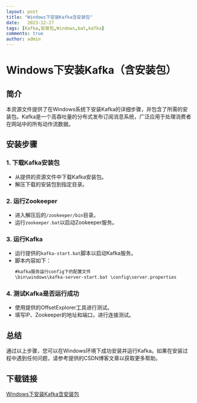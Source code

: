 ```yaml
---
layout: post
title: "Windows下安装Kafka含安装包"
date:   2023-12-27
tags: [Kafka,安装包,Windows,bat,kafka]
comments: true
author: admin
---
```

# Windows下安装Kafka（含安装包）

## 简介

本资源文件提供了在Windows系统下安装Kafka的详细步骤，并包含了所需的安装包。Kafka是一个高吞吐量的分布式发布订阅消息系统，广泛应用于处理消费者在网站中的所有动作流数据。

## 安装步骤

### 1. 下载Kafka安装包

- 从提供的资源文件中下载Kafka安装包。
- 解压下载的安装包到指定目录。

### 2. 运行Zookeeper

- 进入解压后的`/zookeeper/bin`目录。
- 运行`zookeeper.bat`以启动Zookeeper服务。

### 3. 运行Kafka

- 运行提供的`kafka-start.bat`脚本以启动Kafka服务。
- 脚本内容如下：
  ```bat
  #kafka服务运行config下的配置文件
  \bin\windows\kafka-server-start.bat \config\server.properties
  ```

### 4. 测试Kafka是否运行成功

- 使用提供的OffsetExplorer工具进行测试。
- 填写IP、Zookeeper的地址和端口，进行连接测试。

## 总结

通过以上步骤，您可以在Windows环境下成功安装并运行Kafka。如果在安装过程中遇到任何问题，请参考提供的CSDN博客文章以获取更多帮助。

## 下载链接

[Windows下安装Kafka含安装包](https://pan.quark.cn/s/2b50ca5aabbb)
